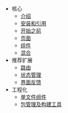 - 核心
  - [介绍](/)
  - [安装和引用](guide/installation.md)
  - [开始之前](guide/preparatory.md)
  - [页面](guide/page.md)
  - [组件](guide/component.md)
  - [混合](guide/mixin.md)
- 推荐扩展
  - [路由](guide/router.md)
  - [状态管理](guide/state-management.md)
  - [界面反馈](guide/ui-feedback.md)
- 工程化
  - [单文件组件](guide/single-file-component.md)
  - [包管理及构建工具](guide/package-management-and-build-tools.md)

